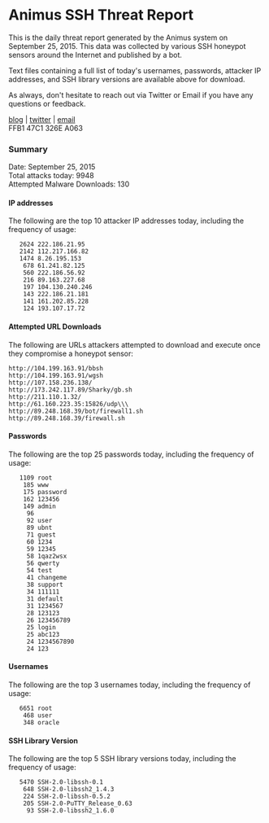 # Animus SSH Threat Report

This is the daily threat report generated by the Animus system on September 25, 2015. This data was collected by various SSH honeypot sensors around the Internet and published by a bot.  

Text files containing a full list of today's usernames, passwords, attacker IP addresses, and SSH library versions are available above for download.  

As always, don't hesitate to reach out via Twitter or Email if you have any questions or feedback.  

[blog](http://morris.guru) | [twitter](https://twitter.com/andrew___morris) | [email](mailto:andrew@morris.guru)  
FFB1 47C1 326E A063  

### Summary

Date: September 25, 2015  
Total attacks today: 9948  
Attempted Malware Downloads: 130 

#### IP addresses
The following are the top 10 attacker IP addresses today, including the frequency of usage:
```
   2624 222.186.21.95
   2142 112.217.166.82
   1474 8.26.195.153
    678 61.241.82.125
    560 222.186.56.92
    216 89.163.227.68
    197 104.130.240.246
    143 222.186.21.181
    141 161.202.85.228
    124 193.107.17.72
```

#### Attempted URL Downloads
The following are URLs attackers attempted to download and execute once they compromise a honeypot sensor:
```
http://104.199.163.91/bbsh
http://104.199.163.91/wgsh
http://107.158.236.138/
http://173.242.117.89/Sharky/gb.sh
http://211.110.1.32/
http://61.160.223.35:15826/udp\\\
http://89.248.168.39/bot/firewall1.sh
http://89.248.168.39/firewall.sh
```

#### Passwords
The following are the top 25 passwords today, including the frequency of usage:
```
   1109 root
    185 www
    175 password
    162 123456
    149 admin
     96 
     92 user
     89 ubnt
     71 guest
     60 1234
     59 12345
     58 1qaz2wsx
     56 qwerty
     54 test
     41 changeme
     38 support
     34 111111
     31 default
     31 1234567
     28 123123
     26 123456789
     25 login
     25 abc123
     24 1234567890
     24 123
```

#### Usernames
The following are the top 3 usernames today, including the frequency of usage:
```
   6651 root
    468 user
    348 oracle
```

#### SSH Library Version
The following are the top 5 SSH library versions today, including the frequency of usage:
```
   5470 SSH-2.0-libssh-0.1
    648 SSH-2.0-libssh2_1.4.3
    224 SSH-2.0-libssh-0.5.2
    205 SSH-2.0-PuTTY_Release_0.63
     93 SSH-2.0-libssh2_1.6.0
```
